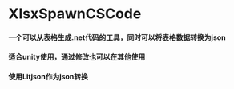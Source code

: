 # XlsxSpawnCSCode
#### 一个可以从表格生成.net代码的工具，同时可以将表格数据转换为json
#### 适合unity使用，通过修改也可以在其他使用
#### 使用Litjson作为json转换
